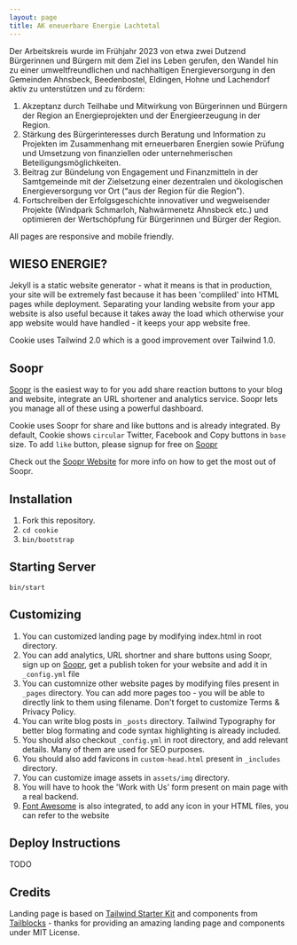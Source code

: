 ```yaml
---
layout: page
title: AK eneuerbare Energie Lachtetal 
---
```


Der Arbeitskreis wurde im Frühjahr 2023 von etwa zwei Dutzend Bürgerinnen und Bürgern mit dem Ziel ins Leben gerufen, den Wandel hin zu einer umweltfreundlichen und nachhaltigen Energieversorgung in den Gemeinden Ahnsbeck, Beedenbostel, Eldingen, Hohne und Lachendorf aktiv zu unterstützen und zu fördern:

1. Akzeptanz durch Teilhabe und Mitwirkung von Bürgerinnen und Bürgern der Region an Energieprojekten und der Energieerzeugung in der Region.
2. Stärkung des Bürgerinteresses durch Beratung und Information zu Projekten im Zusammenhang mit erneuerbaren Energien sowie Prüfung und Umsetzung von finanziellen oder unternehmerischen Beteiligungsmöglichkeiten.
3. Beitrag zur Bündelung von Engagement und Finanzmitteln in der Samtgemeinde mit der Zielsetzung einer dezentralen und ökologischen Energieversorgung vor Ort (“aus der Region für die Region”).
4. Fortschreiben der Erfolgsgeschichte innovativer und wegweisender Projekte (Windpark Schmarloh, Nahwärmenetz Ahnsbeck etc.) und optimieren der Wertschöpfung für Bürgerinnen und Bürger der Region.


All pages are responsive and mobile friendly.

## WIESO ENERGIE?
Jekyll is a static website generator - what it means is that in production, your site will be extremely fast because it has been 'compliled' into HTML pages while deployment. Separating your landing website from your app website is also useful because it takes away the load which otherwise your app website would have handled - it keeps your app website free.

Cookie uses Tailwind 2.0 which is a good improvement over Tailwind 1.0.

## Soopr
[Soopr][soopr-website] is the easiest way to for you add share reaction buttons to your blog and website, integrate an URL shortener and analytics service. Soopr lets you manage all of these using a powerful dashboard.

Cookie uses Soopr for share and like buttons and is already integrated. By default, Cookie shows `circular` Twitter, Facebook and Copy buttons in `base` size. To add `like` button, please signup for free on [Soopr][soopr-website]

Check out the [Soopr Website][soopr-website] for more info on how to get the most out of Soopr. 


## Installation
1. Fork this repository.
2. `cd cookie`
3. `bin/bootstrap`

## Starting Server
`bin/start`

## Customizing
1. You can customized landing page by modifying index.html in root directory.
2. You can add analytics, URL shortner and share buttons using Soopr, sign up on [Soopr][soopr-website], get a publish token for your website and add it in `_config.yml` file 
3. You can customnize other website pages by modifying files present in `_pages` directory. You can add more pages too - you will be able to directly link to them using filename. Don't forget to customize Terms & Privacy Policy.
4. You can write blog posts in `_posts` directory. Tailwind Typography for better blog formating and code syntax highlighting is already included.
5. You should also checkout `_config.yml` in root directory, and add relevant details. Many of them are used for SEO purposes.
6. You should also add favicons in `custom-head.html` present in `_includes` directory.
7. You can customize image assets in `assets/img` directory.
8. You will have to hook the 'Work with Us' form present on main page with a real backend.
9. [Font Awesome](https://fontawesome.com/) is also integrated, to add any icon in your HTML files, you can refer to the website

## Deploy Instructions
TODO

## Credits
Landing page is based on [Tailwind Starter Kit](https://www.creative-tim.com/learning-lab/tailwind-starter-kit/presentation) and components from [Tailblocks](https://tailblocks.cc/) - thanks for providing an amazing landing page and components under MIT License.


[soopr-website]: https://www.soopr.co
